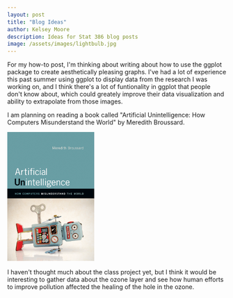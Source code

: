 ```yaml
---
layout: post
title: "Blog Ideas"
author: Kelsey Moore
description: Ideas for Stat 386 blog posts
image: /assets/images/lightbulb.jpg
---
```


For my how-to post, I'm thinking about writing about how to use the ggplot package to create aesthetically pleasing graphs. I've had a lot of experience this past summer using ggplot to display data from the research I was working on, and I think there's a lot of funtionality in ggplot that people don't know about, which could greately improve their data visualization and ability to extrapolate from those images.

I am planning on reading a book called "Artificial Unintelligence: How Computers Misunderstand the World" by Meredith Broussard.

<img src="https://raw.githubusercontent.com/kbmoore02/my386blog/main/assets/images/artificial.jpg" alt="" style="width:200px;">

I haven't thought much about the class project yet, but I think it would be interesting to gather data about the ozone layer and see how human efforts to improve pollution affected the healing of the hole in the ozone.
